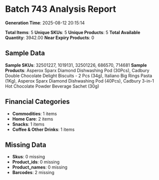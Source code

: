 # Batch 743 Analysis Report

**Generation Time**: 2025-08-12 20:15:14

**Total Items**: 5
**Unique SKUs**: 5
**Unique Products**: 5
**Total Available Quantity**: 3942.00
**Near Expiry Products**: 0

## Sample Data
**Sample SKUs**: 32501227, 1019131, 32501226, 686570, 714681
**Sample Products**: Asperox Sparx Diamond Dishwashing Pod (30Pcs), Cadbury Double Chocolate Delight Biscuits - 2 Pcs (34g), Italiano Big Rings Pasta (1Kg), Asperox Sparx Diamond Dishwashing Pod (40Pcs), Cadbury 3-in-1 Hot Chocolate Powder Beverage Sachet (30g)

## Financial Categories
- **Commodities**: 1 items
- **Home Care**: 2 items
- **Snacks**: 1 items
- **Coffee & Other Drinks**: 1 items

## Missing Data
- **Skus**: 0 missing
- **Product_ids**: 0 missing
- **Product_names**: 0 missing
- **Barcodes**: 2 missing
